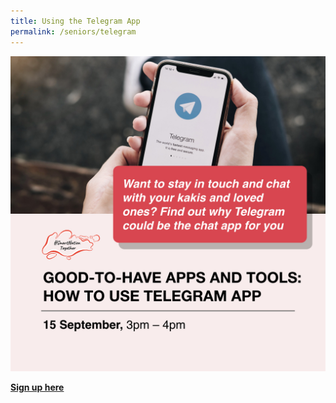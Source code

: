 ```yaml
---
title: Using the Telegram App
permalink: /seniors/telegram
---
```

![Alt text for image on Isomer site](/images/seniors%20telegram.jpeg)

[**Sign up here**](https://zoom.us/webinar/register/7716285703431/WN_1b-G8lFqQWqafuKp5ufkwQ)